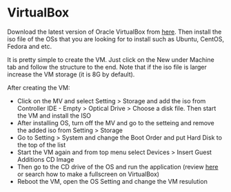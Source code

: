 # VirtualBox

Download the latest version of Oracle VirtualBox from [here](https://www.virtualbox.org/). Then install the iso file of the OSs that you are looking for to install such as Ubuntu, CentOS, Fedora and etc.

It is pretty simple to create the VM. Just click on the New under Machine tab and follow the structure to the end. Note that if the iso file is larger increase the VM storage (it is 8G by default).

After creating the VM:
- Click on the MV and select Setting > Storage and add the iso from Controller IDE - Empty > Optical Drive > Choose a disk file. Then start the VM and install the ISO
- After installing OS, turn off the MV and go to the setteing and remove the added iso from Setting > Storage
- Go to Setting > System and change the Boot Order and put Hard Disk to the top of the list
- Start the VM again and from top menu select Devices > Insert Guest Additions CD Image
- Then go to the CD drive of the OS and run the application (review [here](https://askubuntu.com/questions/314685/is-there-a-way-to-make-a-fullscreen-on-virtualbox) or search how to make a fullscreen on VirtualBox)
- Reboot the VM, open the OS Setting and change the VM resulution 



